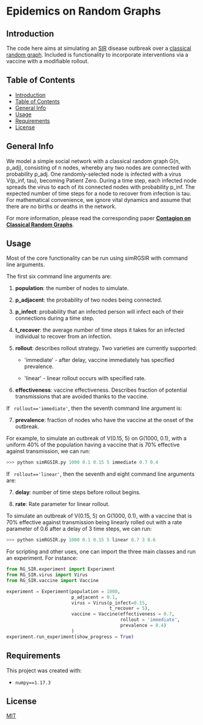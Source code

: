 # Epidemics on Random Graphs

## Introduction
The code here aims at simulating an [SIR](https://en.wikipedia.org/wiki/Compartmental_models_in_epidemiology#The_SIR_model/) disease outbreak over a [classical random graph](https://en.wikipedia.org/wiki/Random_graph). Included is functionality to incorporate interventions via a vaccine with a modifiable rollout.

## Table of Contents
* [Introduction](#introduction)
* [Table of Contents](#table-of-contents)
* [General Info](#general-info)
* [Usage](#usage)
* [Requirements](#requirements)
* [License](#license)

## General Info
We model a simple social network with a classical random graph G(n, p_adj), consisting of n nodes, whereby any two nodes are connected with probability p_adj. One randomly-selected node is infected with a virus V(p_inf, tau), becoming Patient Zero. During a time step, each infected node spreads the virus to each of its connected nodes with probability p_inf.  The expected number of time steps for a node to recover from infection is tau. For mathematical convenience, we ignore vital dynamics and assume that there are no births or deaths in the network.

For more information, please read the corresponding paper [**Contagion on Classical Random Graphs**](https://github.com/lucasmccabe/Epidemics-on-Random-Graphs/blob/master/Contagion%20on%20Random%20Graphs.pdf).

## Usage

Most of the core functionality can be run using simRGSIR with command line arguments.

The first six command line arguments are:

1. **population**: the number of nodes to simulate.
2. **p_adjacent**: the probability of two nodes being connected.
3. **p_infect**: probability that an infected person will infect each of their connections during a time step.
4. **t_recover**: the average number of time steps it takes for an infected individual to recover from an infection.
5. **rollout**: describes rollout strategy. Two varieties are currently supported:

    - 'immediate' - after delay, vaccine immediately has specified prevalence.

    - 'linear' - linear rollout occurs with specified rate.

6. **effectiveness**: vaccine effectiveness. Describes fraction of potential transmissions that are avoided thanks to the vaccine.

If ` rollout=='immediate'`, then the seventh command line argument is:

7. **prevalence**: fraction of nodes who have the vaccine at the onset of the outbreak.

For example, to simulate an outbreak of V(0.15, 5) on G(1000, 0.1), with a uniform 40% of the population having a vaccine that is 70% effective against transmission, we can run:

```python
>>> python simRGSIR.py 1000 0.1 0.15 5 immediate 0.7 0.4
```

If ` rollout=='linear'`, then the seventh and eight command line arguments are:

7. **delay**: number of time steps before rollout begins.

8. **rate**: Rate parameter for linear rollout.


To simulate an outbreak of V(0.15, 5) on G(1000, 0.1), with a vaccine that is 70% effective against transmission being linearly rolled out with a rate parameter of 0.6 after a delay of 3 time steps, we can run:

```python
>>> python simRGSIR.py 1000 0.1 0.15 5 linear 0.7 3 0.6
```


For scripting and other uses, one can import the three main classes and run an experiment. For instance:

```python
from RG_SIR.experiment import Experiment
from RG_SIR.virus import Virus
from RG_SIR.vaccine import Vaccine

experiment = Experiment(population = 1000,
                        p_adjacent = 0.1,
                        virus = Virus(p_infect=0.15,
                                      t_recover = 5),
                        vaccine = Vaccine(effectiveness = 0.7,
                                          rollout = 'immediate',
                                          prevalence = 0.4)
                        )
experiment.run_experiment(show_progress = True)
```

## Requirements

This project was created with:
- `numpy==1.17.3`

## License
[MIT](https://choosealicense.com/licenses/mit/)
